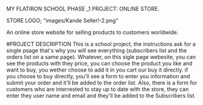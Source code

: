 MY FLATIRON SCHOOL PHASE _1 PROJECT: ONLINE STORE.


STORE LOGO;
"images/Kande Seller!-2.png"

An online store website for selling products to customers worldwide.

#PROJECT DESCRIPTION
This is a school project, the instructions ask for a single psage that's why you will see everything (subscribers list and the orders list on a same page). Whatever, on this sigle page webesite, you can see the products with they price, you can choose the product you like and want to buy, you wether choose to add it in you cart our buy it directly. if you choose to buy directly, you'll see a form to enter you information and submit your order and it'll be added to the order list.
Also, there is a form for customers who are interrested to stay up to date with the store, they can enter they user name and email and they'll be added to the Subscribers list.

